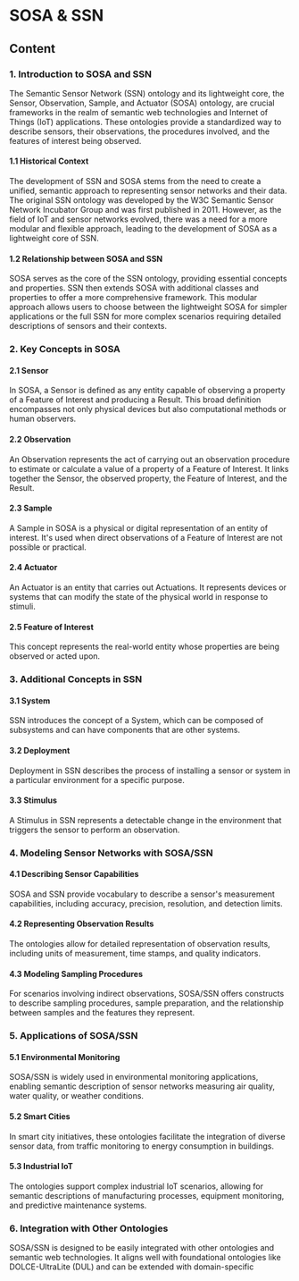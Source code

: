 # SOSA & SSN

## Content

### 1. Introduction to SOSA and SSN

The Semantic Sensor Network (SSN) ontology and its lightweight core, the Sensor, Observation, Sample, and Actuator (SOSA) ontology, are crucial frameworks in the realm of semantic web technologies and Internet of Things (IoT) applications. These ontologies provide a standardized way to describe sensors, their observations, the procedures involved, and the features of interest being observed.

#### 1.1 Historical Context

The development of SSN and SOSA stems from the need to create a unified, semantic approach to representing sensor networks and their data. The original SSN ontology was developed by the W3C Semantic Sensor Network Incubator Group and was first published in 2011. However, as the field of IoT and sensor networks evolved, there was a need for a more modular and flexible approach, leading to the development of SOSA as a lightweight core of SSN.

#### 1.2 Relationship between SOSA and SSN

SOSA serves as the core of the SSN ontology, providing essential concepts and properties. SSN then extends SOSA with additional classes and properties to offer a more comprehensive framework. This modular approach allows users to choose between the lightweight SOSA for simpler applications or the full SSN for more complex scenarios requiring detailed descriptions of sensors and their contexts.

### 2. Key Concepts in SOSA

#### 2.1 Sensor

In SOSA, a Sensor is defined as any entity capable of observing a property of a Feature of Interest and producing a Result. This broad definition encompasses not only physical devices but also computational methods or human observers.

#### 2.2 Observation

An Observation represents the act of carrying out an observation procedure to estimate or calculate a value of a property of a Feature of Interest. It links together the Sensor, the observed property, the Feature of Interest, and the Result.

#### 2.3 Sample

A Sample in SOSA is a physical or digital representation of an entity of interest. It's used when direct observations of a Feature of Interest are not possible or practical.

#### 2.4 Actuator

An Actuator is an entity that carries out Actuations. It represents devices or systems that can modify the state of the physical world in response to stimuli.

#### 2.5 Feature of Interest

This concept represents the real-world entity whose properties are being observed or acted upon.

### 3. Additional Concepts in SSN

#### 3.1 System

SSN introduces the concept of a System, which can be composed of subsystems and can have components that are other systems.

#### 3.2 Deployment

Deployment in SSN describes the process of installing a sensor or system in a particular environment for a specific purpose.

#### 3.3 Stimulus

A Stimulus in SSN represents a detectable change in the environment that triggers the sensor to perform an observation.

### 4. Modeling Sensor Networks with SOSA/SSN

#### 4.1 Describing Sensor Capabilities

SOSA and SSN provide vocabulary to describe a sensor's measurement capabilities, including accuracy, precision, resolution, and detection limits.

#### 4.2 Representing Observation Results

The ontologies allow for detailed representation of observation results, including units of measurement, time stamps, and quality indicators.

#### 4.3 Modeling Sampling Procedures

For scenarios involving indirect observations, SOSA/SSN offers constructs to describe sampling procedures, sample preparation, and the relationship between samples and the features they represent.

### 5. Applications of SOSA/SSN

#### 5.1 Environmental Monitoring

SOSA/SSN is widely used in environmental monitoring applications, enabling semantic description of sensor networks measuring air quality, water quality, or weather conditions.

#### 5.2 Smart Cities

In smart city initiatives, these ontologies facilitate the integration of diverse sensor data, from traffic monitoring to energy consumption in buildings.

#### 5.3 Industrial IoT

The ontologies support complex industrial IoT scenarios, allowing for semantic descriptions of manufacturing processes, equipment monitoring, and predictive maintenance systems.

### 6. Integration with Other Ontologies

SOSA/SSN is designed to be easily integrated with other ontologies and semantic web technologies. It aligns well with foundational ontologies like DOLCE-UltraLite (DUL) and can be extended with domain-specific
